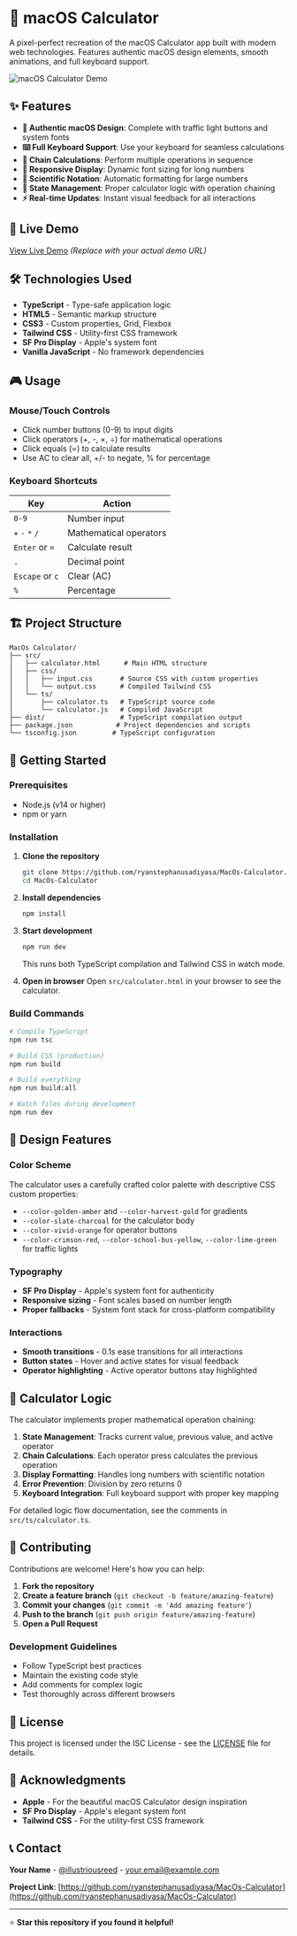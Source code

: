 # 🧮 macOS Calculator

A pixel-perfect recreation of the macOS Calculator app built with modern web technologies. Features authentic macOS design elements, smooth animations, and full keyboard support.

![macOS Calculator Demo](https://via.placeholder.com/400x500/374151/ffffff?text=Calculator+Demo)

## ✨ Features

- **🎨 Authentic macOS Design**: Complete with traffic light buttons and system fonts
- **⌨️ Full Keyboard Support**: Use your keyboard for seamless calculations
- **🔗 Chain Calculations**: Perform multiple operations in sequence
- **📱 Responsive Display**: Dynamic font sizing for long numbers
- **🎯 Scientific Notation**: Automatic formatting for large numbers
- **🔄 State Management**: Proper calculator logic with operation chaining
- **⚡ Real-time Updates**: Instant visual feedback for all interactions

## 🚀 Live Demo

[View Live Demo](https://ryanstephanusadiyasa.github.io/MacOs-Calculator) _(Replace with your actual demo URL)_

## 🛠️ Technologies Used

- **TypeScript** - Type-safe application logic
- **HTML5** - Semantic markup structure
- **CSS3** - Custom properties, Grid, Flexbox
- **Tailwind CSS** - Utility-first CSS framework
- **SF Pro Display** - Apple's system font
- **Vanilla JavaScript** - No framework dependencies

## 🎮 Usage

### Mouse/Touch Controls
- Click number buttons (0-9) to input digits
- Click operators (+, -, ×, ÷) for mathematical operations
- Click equals (=) to calculate results
- Use AC to clear all, +/- to negate, % for percentage

### Keyboard Shortcuts
| Key | Action |
|-----|--------|
| `0-9` | Number input |
| `+` `-` `*` `/` | Mathematical operators |
| `Enter` or `=` | Calculate result |
| `.` | Decimal point |
| `Escape` or `c` | Clear (AC) |
| `%` | Percentage |

## 🏗️ Project Structure

```
MacOs Calculator/
├── src/
│   ├── calculator.html      # Main HTML structure
│   ├── css/
│   │   ├── input.css       # Source CSS with custom properties
│   │   └── output.css      # Compiled Tailwind CSS
│   └── ts/
│       ├── calculator.ts   # TypeScript source code
│       └── calculator.js   # Compiled JavaScript
├── dist/                   # TypeScript compilation output
├── package.json           # Project dependencies and scripts
└── tsconfig.json         # TypeScript configuration
```

## 🚦 Getting Started

### Prerequisites
- Node.js (v14 or higher)
- npm or yarn

### Installation

1. **Clone the repository**
   ```bash
   git clone https://github.com/ryanstephanusadiyasa/MacOs-Calculator.git
   cd MacOs-Calculator
   ```

2. **Install dependencies**
   ```bash
   npm install
   ```

3. **Start development**
   ```bash
   npm run dev
   ```
   This runs both TypeScript compilation and Tailwind CSS in watch mode.

4. **Open in browser**
   Open `src/calculator.html` in your browser to see the calculator.

### Build Commands

```bash
# Compile TypeScript
npm run tsc

# Build CSS (production)
npm run build

# Build everything
npm run build:all

# Watch files during development
npm run dev
```

## 🎨 Design Features

### Color Scheme
The calculator uses a carefully crafted color palette with descriptive CSS custom properties:
- `--color-golden-amber` and `--color-harvest-gold` for gradients
- `--color-slate-charcoal` for the calculator body
- `--color-vivid-orange` for operator buttons
- `--color-crimson-red`, `--color-school-bus-yellow`, `--color-lime-green` for traffic lights

### Typography
- **SF Pro Display** - Apple's system font for authenticity
- **Responsive sizing** - Font scales based on number length
- **Proper fallbacks** - System font stack for cross-platform compatibility

### Interactions
- **Smooth transitions** - 0.1s ease transitions for all interactions
- **Button states** - Hover and active states for visual feedback
- **Operator highlighting** - Active operator buttons stay highlighted

## 🧮 Calculator Logic

The calculator implements proper mathematical operation chaining:

1. **State Management**: Tracks current value, previous value, and active operator
2. **Chain Calculations**: Each operator press calculates the previous operation
3. **Display Formatting**: Handles long numbers with scientific notation
4. **Error Prevention**: Division by zero returns 0
5. **Keyboard Integration**: Full keyboard support with proper key mapping

For detailed logic flow documentation, see the comments in `src/ts/calculator.ts`.

## 🤝 Contributing

Contributions are welcome! Here's how you can help:

1. **Fork the repository**
2. **Create a feature branch** (`git checkout -b feature/amazing-feature`)
3. **Commit your changes** (`git commit -m 'Add amazing feature'`)
4. **Push to the branch** (`git push origin feature/amazing-feature`)
5. **Open a Pull Request**

### Development Guidelines
- Follow TypeScript best practices
- Maintain the existing code style
- Add comments for complex logic
- Test thoroughly across different browsers

## 📝 License

This project is licensed under the ISC License - see the [LICENSE](LICENSE) file for details.

## 🙏 Acknowledgments

- **Apple** - For the beautiful macOS Calculator design inspiration
- **SF Pro Display** - Apple's elegant system font
- **Tailwind CSS** - For the utility-first CSS framework

## 📞 Contact

**Your Name** - [@illustriousreed](https://x.com/illustriousreed) - your.email@example.com

**Project Link**: [https://github.com/ryanstephanusadiyasa/MacOs-Calculator](https://github.com/ryanstephanusadiyasa/MacOs-Calculator)

---

⭐ **Star this repository if you found it helpful!**